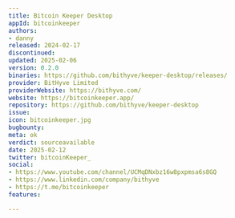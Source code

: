 ```yaml
---
title: Bitcoin Keeper Desktop
appId: bitcoinkeeper
authors:
- danny
released: 2024-02-17
discontinued: 
updated: 2025-02-06
version: 0.2.0
binaries: https://github.com/bithyve/keeper-desktop/releases/
provider: BitHyve Limited
providerWebsite: https://bithyve.com/
website: https://bitcoinkeeper.app/
repository: https://github.com/bithyve/keeper-desktop
issue: 
icon: bitcoinkeeper.jpg
bugbounty: 
meta: ok
verdict: sourceavailable
date: 2025-02-12
twitter: bitcoinKeeper_
social:
- https://www.youtube.com/channel/UCMqDNxbz16w8pxpmsa6s8GQ
- https://www.linkedin.com/company/bithyve
- https://t.me/bitcoinkeeper
features: 

---
```


